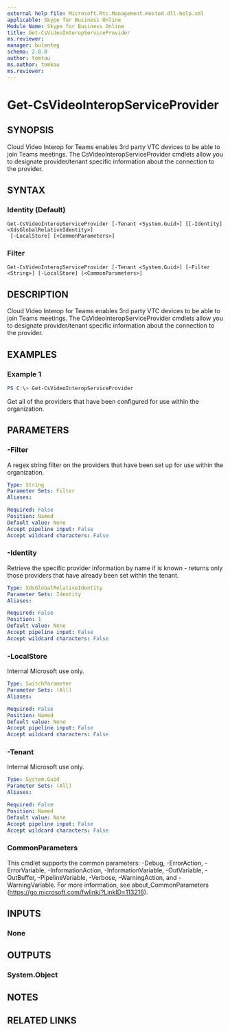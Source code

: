 ```yaml
---
external help file: Microsoft.Rtc.Management.Hosted.dll-help.xml
applicable: Skype for Business Online
Module Name: Skype for Business Online
title: Get-CsVideoInteropServiceProvider
ms.reviewer: 
manager: bulenteg
schema: 2.0.0
author: tomtau
ms.author: tomkau
ms.reviewer:
---
```


# Get-CsVideoInteropServiceProvider

## SYNOPSIS
Cloud Video Interop for Teams enables 3rd party VTC devices to be able to join Teams meetings. The CsVideoInteropServiceProvider cmdlets allow you to designate provider/tenant specific information about the connection to the provider.


## SYNTAX

### Identity (Default)
```
Get-CsVideoInteropServiceProvider [-Tenant <System.Guid>] [[-Identity] <XdsGlobalRelativeIdentity>]
 [-LocalStore] [<CommonParameters>]
```

### Filter
```
Get-CsVideoInteropServiceProvider [-Tenant <System.Guid>] [-Filter <String>] [-LocalStore] [<CommonParameters>]
```

## DESCRIPTION
Cloud Video Interop for Teams enables 3rd party VTC devices to be able to join Teams meetings. The CsVideoInteropServiceProvider cmdlets allow you to designate provider/tenant specific information about the connection to the provider.

## EXAMPLES

### Example 1
```powershell
PS C:\> Get-CsVideoInteropServiceProvider
```

Get all of the providers that have been configured for use within the organization.

## PARAMETERS

### -Filter
A regex string filter on the providers that have been set up for use within the organization.

```yaml
Type: String
Parameter Sets: Filter
Aliases:

Required: False
Position: Named
Default value: None
Accept pipeline input: False
Accept wildcard characters: False
```

### -Identity
Retrieve the specific provider information by name if is known - returns only those providers that have already been set within the tenant.

```yaml
Type: XdsGlobalRelativeIdentity
Parameter Sets: Identity
Aliases:

Required: False
Position: 1
Default value: None
Accept pipeline input: False
Accept wildcard characters: False
```

### -LocalStore
Internal Microsoft use only.

```yaml
Type: SwitchParameter
Parameter Sets: (All)
Aliases:

Required: False
Position: Named
Default value: None
Accept pipeline input: False
Accept wildcard characters: False
```

### -Tenant
Internal Microsoft use only.

```yaml
Type: System.Guid
Parameter Sets: (All)
Aliases:

Required: False
Position: Named
Default value: None
Accept pipeline input: False
Accept wildcard characters: False
```

### CommonParameters
This cmdlet supports the common parameters: -Debug, -ErrorAction, -ErrorVariable, -InformationAction, -InformationVariable, -OutVariable, -OutBuffer, -PipelineVariable, -Verbose, -WarningAction, and -WarningVariable.
For more information, see about_CommonParameters (https://go.microsoft.com/fwlink/?LinkID=113216).

## INPUTS

### None


## OUTPUTS

### System.Object

## NOTES

## RELATED LINKS
